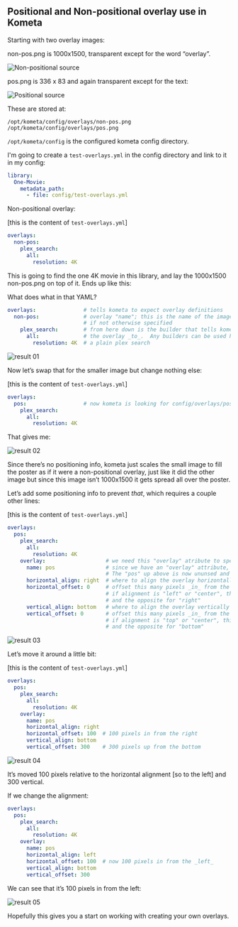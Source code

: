 ## Positional and Non-positional overlay use in Kometa

Starting with two overlay images:

non-pos.png is 1000x1500, transparent except for the word “overlay”.

![Non-positional source](images/pos-nonpos/non-pos.png?raw=true "Non-positional source")

pos.png is 336 x 83 and again transparent except for the text:

![Positional source](images/pos-nonpos/pos.png?raw=true "positional source")

These are stored at:

```
/opt/kometa/config/overlays/non-pos.png
/opt/kometa/config/overlays/pos.png
```

`/opt/kometa/config` is the configured kometa config directory.

I'm going to create a `test-overlays.yml` in the config directory and link to it in my config:

```yaml
library:
  One-Movie:
    metadata_path:
      - file: config/test-overlays.yml
```

Non-positional overlay:

[this is the content of `test-overlays.yml`]

```yaml
overlays:
  non-pos:
    plex_search:
      all:
        resolution: 4K
```

This is going to find the one 4K movie in this library, and lay the 1000x1500 non-pos.png on top of it.  Ends up like this:

What does what in that YAML?

```yaml
overlays:               # tells kometa to expect overlay definitions
  non-pos:              # overlay "name"; this is the name of the image kometa will look for
                        # if not otherwise specified
    plex_search:        # from here down is the builder that tells kometa what to apply
      all:              # the overlay _to_.  Any builders can be used here, this is
        resolution: 4K  # a plain plex search
```

![result 01](images/pos-nonpos/result-01.png?raw=true "result 01")

Now let’s swap that for the smaller image but change nothing else:

[this is the content of `test-overlays.yml`]

```yaml
overlays:
  pos:                  # now kometa is looking for config/overlays/pos.png
    plex_search:
      all:
        resolution: 4K
```

That gives me:

![result 02](images/pos-nonpos/result-02.png?raw=true "result 02")

Since there’s no positioning info, kometa just scales the small image to fill the poster as if it were a non-positional overlay, just like it did the other image but since this image isn’t 1000x1500 it gets spread all over the poster.

Let’s add some positioning info to prevent *that*, which requires a couple other lines:

[this is the content of `test-overlays.yml`]

```yaml
overlays:
  pos:
    plex_search:
      all:
        resolution: 4K
    overlay:                   # we need this "overlay" atribute to specify positioning
      name: pos                # since we have an "overlay" attribute, we need to specify the file name here
                               # The "pos" up above is now ununsed and completely arbitrary
      horizontal_align: right  # where to align the overlay horizontally on the poster
      horizontal_offset: 0     # offset this many pixels _in_ from the alignment edge
                               # if alignment is "left" or "center", this is moving the image to the right
                               # and the opposite for "right"
      vertical_align: bottom   # where to align the overlay vertically on the poster
      vertical_offset: 0       # offset this many pixels _in_ from the alignment edge
                               # if alignment is "top" or "center", this is moving the image down
                               # and the opposite for "bottom"
```

![result 03](images/pos-nonpos/result-03.png?raw=true "result 03")

Let’s move it around a little bit:

[this is the content of `test-overlays.yml`]

```yaml
overlays:
  pos:
    plex_search:
      all:
        resolution: 4K
    overlay:
      name: pos
      horizontal_align: right
      horizontal_offset: 100  # 100 pixels in from the right
      vertical_align: bottom
      vertical_offset: 300    # 300 pixels up from the bottom
```

![result 04](images/pos-nonpos/result-04.png?raw=true "result 04")

It’s moved 100 pixels relative to the horizontal alignment [so to the left] and 300 vertical.

If we change the alignment:

```yaml
overlays:
  pos:
    plex_search:
      all:
        resolution: 4K
    overlay:
      name: pos
      horizontal_align: left
      horizontal_offset: 100  # now 100 pixels in from the _left_
      vertical_align: bottom
      vertical_offset: 300
```

We can see that it’s 100 pixels in from the left:

![result 05](images/pos-nonpos/result-05.png?raw=true "result 05")

Hopefully this gives you a start on working with creating your own overlays.
